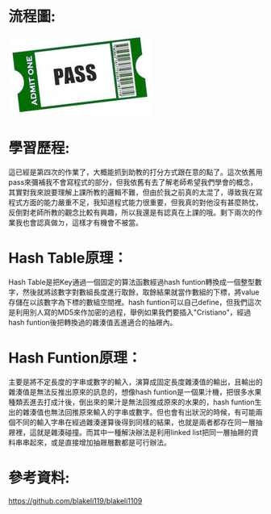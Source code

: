 # 流程圖:
![](/pass3.jpg )

# 學習歷程:
這已經是第四次的作業了，大概能抓到助教的打分方式跟在意的點了。這次依舊用pass來彌補我不會寫程式的部分，但我依舊有去了解老師希望我們學會的概念，其實對我來說要理解上課所教的邏輯不難，但由於我之前真的太混了，導致我在寫程式方面的能力嚴重不足，我知道程式能力很重要，但我真的對他沒有甚麼熱忱，反倒對老師所教的觀念比較有興趣，所以我還是有認真在上課的哦。剩下兩次的作業我也會認真做ㄉ，這樣才有機會不被當。

# Hash Table原理：
Hash Table是把Key通過一個固定的算法函數經過hash funtion轉換成一個整型數字，然後就將該數字對數組長度進行取餘，取餘結果就當作數組的下標，將value存儲在以該數字為下標的數組空間裡。hash funtion可以自己define，但我們這次是利用別人寫的MD5來作加密的過程，舉例如果我們要插入"Cristiano"，經過hash funtion後把轉換過的雜湊值丟進適合的抽屜內。

# Hash Funtion原理：
主要是將不定長度的字串或數字的輸入，演算成固定長度雜湊值的輸出，且輸出的雜湊值是無法反推出原來的訊息的，想像hash funtion是一個果汁機，把很多水果種類丟進去打成汁後，倒出來的果汁是無法回推成原來的水果的，hash funtion生出的雜湊值也無法回推原來輸入的字串或數字。但也會有出狀況的時候，有可能兩個不同的輸入字串在經過雜湊運算後得到同樣的結果，也就是兩者都存在同一層抽屜裡，這就是雜湊碰撞。而其中一種解決辦法是利用linked list把同一層抽屜的資料串串起來，或是直接增加抽屜層數都是可行辦法。

# 參考資料:
https://github.com/blakeli119/blakeli1109
